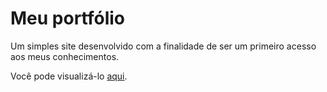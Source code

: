 # Meu portfólio

Um simples site desenvolvido com a finalidade de ser um primeiro acesso aos meus conhecimentos.

Você pode visualizá-lo [aqui](https://senhorbento.github.io).
